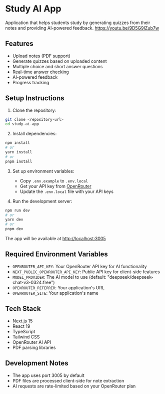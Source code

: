 # Study AI App

Application that helps students study by generating quizzes from their notes and providing AI-powered feedback.
https://youtu.be/9D5G9IZub7w

## Features

- Upload notes (PDF support)
- Generate quizzes based on uploaded content
- Multiple choice and short answer questions
- Real-time answer checking
- AI-powered feedback
- Progress tracking

## Setup Instructions

1. Clone the repository:
```bash
git clone <repository-url>
cd study-ai-app
```

2. Install dependencies:
```bash
npm install
# or
yarn install
# or
pnpm install
```

3. Set up environment variables:
   - Copy `.env.example` to `.env.local`
   - Get your API key from [OpenRouter](https://openrouter.ai/)
   - Update the `.env.local` file with your API keys

4. Run the development server:
```bash
npm run dev
# or
yarn dev
# or
pnpm dev
```

The app will be available at [http://localhost:3005](http://localhost:3005)

## Required Environment Variables

- `OPENROUTER_API_KEY`: Your OpenRouter API key for AI functionality
- `NEXT_PUBLIC_OPENROUTER_API_KEY`: Public API key for client-side features
- `MODEL_PROVIDER`: The AI model to use (default: "deepseek/deepseek-chat-v3-0324:free")
- `OPENROUTER_REFERRER`: Your application's URL
- `OPENROUTER_SITE`: Your application's name

## Tech Stack

- Next.js 15
- React 19
- TypeScript
- Tailwind CSS
- OpenRouter AI API
- PDF parsing libraries

## Development Notes

- The app uses port 3005 by default
- PDF files are processed client-side for note extraction
- AI requests are rate-limited based on your OpenRouter plan 
